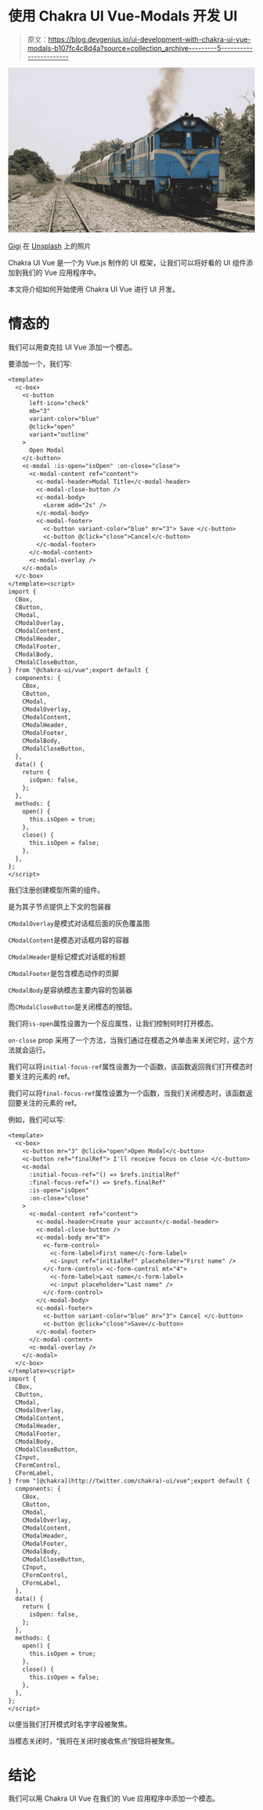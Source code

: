 # 使用 Chakra UI Vue-Modals 开发 UI

> 原文：<https://blog.devgenius.io/ui-development-with-chakra-ui-vue-modals-b107fc4c8d4a?source=collection_archive---------5----------------------->

![](img/12da6438ecfbebb51a19fa79634cae6c.png)

[Gigi](https://unsplash.com/@ling_gigi?utm_source=medium&utm_medium=referral) 在 [Unsplash](https://unsplash.com?utm_source=medium&utm_medium=referral) 上的照片

Chakra UI Vue 是一个为 Vue.js 制作的 UI 框架，让我们可以将好看的 UI 组件添加到我们的 Vue 应用程序中。

本文将介绍如何开始使用 Chakra UI Vue 进行 UI 开发。

# 情态的

我们可以用查克拉 UI Vue 添加一个模态。

要添加一个，我们写:

```
<template>
  <c-box>
    <c-button
      left-icon="check"
      mb="3"
      variant-color="blue"
      @click="open"
      variant="outline"
    >
      Open Modal
    </c-button>
    <c-modal :is-open="isOpen" :on-close="close">
      <c-modal-content ref="content">
        <c-modal-header>Modal Title</c-modal-header>
        <c-modal-close-button />
        <c-modal-body>
          <Lorem add="2s" />
        </c-modal-body>
        <c-modal-footer>
          <c-button variant-color="blue" mr="3"> Save </c-button>
          <c-button @click="close">Cancel</c-button>
        </c-modal-footer>
      </c-modal-content>
      <c-modal-overlay />
    </c-modal>
  </c-box>
</template><script>
import {
  CBox,
  CButton,
  CModal,
  CModalOverlay,
  CModalContent,
  CModalHeader,
  CModalFooter,
  CModalBody,
  CModalCloseButton,
} from "@chakra-ui/vue";export default {
  components: {
    CBox,
    CButton,
    CModal,
    CModalOverlay,
    CModalContent,
    CModalHeader,
    CModalFooter,
    CModalBody,
    CModalCloseButton,
  },
  data() {
    return {
      isOpen: false,
    };
  },
  methods: {
    open() {
      this.isOpen = true;
    },
    close() {
      this.isOpen = false;
    },
  },
};
</script>
```

我们注册创建模型所需的组件。

是为其子节点提供上下文的包装器

`CModalOverlay`是模式对话框后面的灰色覆盖图

`CModalContent`是模态对话框内容的容器

`CModalHeader`是标记模式对话框的标题

`CModalFooter`是包含模态动作的页脚

`CModalBody`是容纳模态主要内容的包装器

而`CModalCloseButton`是关闭模态的按钮。

我们将`is-open`属性设置为一个反应属性，让我们控制何时打开模态。

`on-close` prop 采用了一个方法，当我们通过在模态之外单击来关闭它时，这个方法就会运行。

我们可以将`initial-focus-ref`属性设置为一个函数，该函数返回我们打开模态时要关注的元素的 ref。

我们可以将`final-focus-ref`属性设置为一个函数，当我们关闭模态时，该函数返回要关注的元素的 ref。

例如，我们可以写:

```
<template>
  <c-box>
    <c-button mr="3" @click="open">Open Modal</c-button>
    <c-button ref="finalRef"> I'll receive focus on close </c-button>
    <c-modal
      :initial-focus-ref="() => $refs.initialRef"
      :final-focus-ref="() => $refs.finalRef"
      :is-open="isOpen"
      :on-close="close"
    >
      <c-modal-content ref="content">
        <c-modal-header>Create your account</c-modal-header>
        <c-modal-close-button />
        <c-modal-body mr="8">
          <c-form-control>
            <c-form-label>First name</c-form-label>
            <c-input ref="initialRef" placeholder="First name" />
          </c-form-control> <c-form-control mt="4">
            <c-form-label>Last name</c-form-label>
            <c-input placeholder="Last name" />
          </c-form-control>
        </c-modal-body>
        <c-modal-footer>
          <c-button variant-color="blue" mr="3"> Cancel </c-button>
          <c-button @click="close">Save</c-button>
        </c-modal-footer>
      </c-modal-content>
      <c-modal-overlay />
    </c-modal>
  </c-box>
</template><script>
import {
  CBox,
  CButton,
  CModal,
  CModalOverlay,
  CModalContent,
  CModalHeader,
  CModalFooter,
  CModalBody,
  CModalCloseButton,
  CInput,
  CFormControl,
  CFormLabel,
} from "[@chakra](http://twitter.com/chakra)-ui/vue";export default {
  components: {
    CBox,
    CButton,
    CModal,
    CModalOverlay,
    CModalContent,
    CModalHeader,
    CModalFooter,
    CModalBody,
    CModalCloseButton,
    CInput,
    CFormControl,
    CFormLabel,
  },
  data() {
    return {
      isOpen: false,
    };
  },
  methods: {
    open() {
      this.isOpen = true;
    },
    close() {
      this.isOpen = false;
    },
  },
};
</script>
```

以便当我们打开模式时名字字段被聚焦。

当模态关闭时，“我将在关闭时接收焦点”按钮将被聚焦。

# 结论

我们可以用 Chakra UI Vue 在我们的 Vue 应用程序中添加一个模态。
